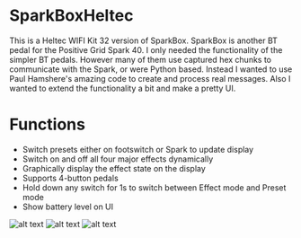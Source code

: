 # SparkBoxHeltec
This is a Heltec WIFI Kit 32 version of SparkBox. SparkBox is another BT pedal for the Positive Grid Spark 40.  I only needed the functionality of the simpler BT pedals. However many of them use captured hex chunks to communicate with the Spark, or were Python based. Instead I wanted to use Paul Hamshere's amazing code to create and process real messages. Also I wanted to extend the functionality a bit and make a pretty UI.

# Functions
- Switch presets either on footswitch or Spark to update display
- Switch on and off all four major effects dynamically
- Graphically display the effect state on the display
- Supports 4-button pedals
- Hold down any switch for 1s to switch between Effect mode and Preset mode
- Show battery level on UI

![alt text](https://github.com/happyhappysundays/SparkBox/blob/main/Pictures/thumbnail_IMG_6513?raw=true)
![alt text](https://github.com/happyhappysundays/SparkBox/blob/main/Pictures/SparkBox_Heltec.png?raw=true)
![alt text](https://github.com/happyhappysundays/SparkBox/blob/main/Pictures/Charge_detect.jpg?raw=true)
